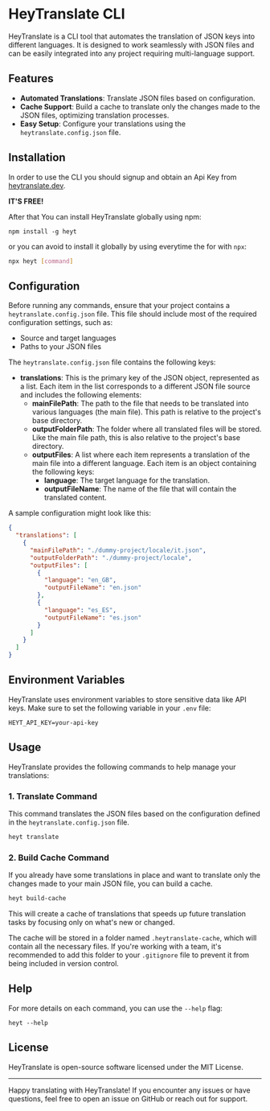 # HeyTranslate CLI

HeyTranslate is a CLI tool that automates the translation of JSON keys into different languages. It is designed to work seamlessly with JSON files and can be easily integrated into any project requiring multi-language support.

## Features

- **Automated Translations**: Translate JSON files based on configuration.
- **Cache Support**: Build a cache to translate only the changes made to the JSON files, optimizing translation processes.
- **Easy Setup**: Configure your translations using the `heytranslate.config.json` file.

## Installation

In order to use the CLI you should signup and obtain an Api Key from [heytranslate.dev](http://heytranslate.dev).

**IT'S FREE!**

After that You can install HeyTranslate globally using npm:

    npm install -g heyt

or you can avoid to install it globally by using everytime the for with `npx`:

```bash
npx heyt [command]
```

## Configuration

Before running any commands, ensure that your project contains a `heytranslate.config.json` file. This file should include most of the required configuration settings, such as:

- Source and target languages
- Paths to your JSON files

The `heytranslate.config.json` file contains the following keys:

- **translations**: This is the primary key of the JSON object, represented as a list. Each item in the list corresponds to a different JSON file source and includes the following elements:
  - **mainFilePath**: The path to the file that needs to be translated into various languages (the main file). This path is relative to the project's base directory.
  - **outputFolderPath**: The folder where all translated files will be stored. Like the main file path, this is also relative to the project's base directory.
  - **outputFiles**: A list where each item represents a translation of the main file into a different language. Each item is an object containing the following keys:
    - **language**: The target language for the translation.
    - **outputFileName**: The name of the file that will contain the translated content.

A sample configuration might look like this:

```json
{
  "translations": [
    {
      "mainFilePath": "./dummy-project/locale/it.json",
      "outputFolderPath": "./dummy-project/locale",
      "outputFiles": [
        {
          "language": "en_GB",
          "outputFileName": "en.json"
        },
        {
          "language": "es_ES",
          "outputFileName": "es.json"
        }
      ]
    }
  ]
}
```

## Environment Variables

HeyTranslate uses environment variables to store sensitive data like API keys. Make sure to set the following variable in your `.env` file:

    HEYT_API_KEY=your-api-key

## Usage

HeyTranslate provides the following commands to help manage your translations:

### 1\. Translate Command

This command translates the JSON files based on the configuration defined in the `heytranslate.config.json` file.

```bash
heyt translate
```

### 2\. Build Cache Command

If you already have some translations in place and want to translate only the changes made to your main JSON file, you can build a cache.

```bash
heyt build-cache
```

This will create a cache of translations that speeds up future translation tasks by focusing only on what's new or changed.

The cache will be stored in a folder named `.heytranslate-cache`, which will contain all the necessary files. If you're working with a team, it's recommended to add this folder to your `.gitignore` file to prevent it from being included in version control.

## Help

For more details on each command, you can use the `--help` flag:

    heyt --help

## License

HeyTranslate is open-source software licensed under the MIT License.

---

Happy translating with HeyTranslate! If you encounter any issues or have questions, feel free to open an issue on GitHub or reach out for support.

